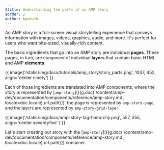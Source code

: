```yaml
---
$title: Understanding the parts of an AMP story
$order: 2
author: bpaduch
---
```


An AMP story is a full-screen visual storytelling experience that conveys information with images, videos, graphics, audio, and more. It's perfect for users who want bite-sized, visually-rich content.  

The basic ingredients that go into an AMP story are individual **pages**. These pages, in turn, are composed of individual **layers** that contain basic HTML and AMP **elements**.

{{ image('/static/img/docs/tutorials/amp_story/story_parts.png', 1047, 452, align='center ninety') }}

Each of those ingredients are translated into AMP components, where the story is represented by [`amp-story`]({{g.doc('/content/amp-dev/documentation/components/reference/amp-story.md', locale=doc.locale).url.path}}), the page is represented by `amp-story-page`, and the layers are represented by `amp-story-grid-layer`.

{{ image('/static/img/docs/amp-story-tag-hierarchy.png', 557, 355, align='center seventyfive' ) }}

Let's start creating our story with the [`amp-story`]({{g.doc('/content/amp-dev/documentation/components/reference/amp-story.md', locale=doc.locale).url.path}}) container.

